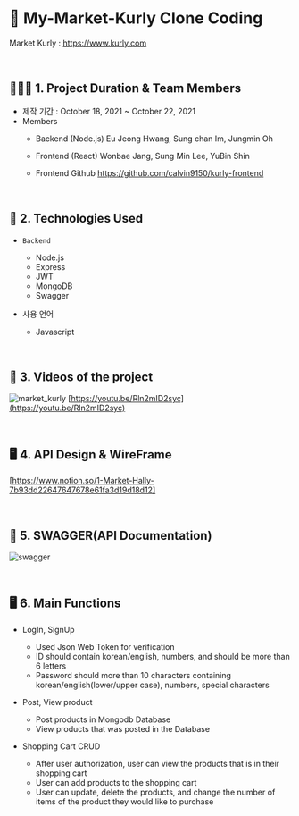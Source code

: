 
# 📝 My-Market-Kurly Clone Coding
Market Kurly : https://www.kurly.com

<br>

## 👨‍👧‍👦 1. Project Duration & Team Members

- 제작 기간 : October 18, 2021 ~ October 22, 2021
- Members
   - Backend (Node.js)
    Eu Jeong Hwang, Sung chan Im, Jungmin Oh
    
   - Frontend (React) 
    Wonbae Jang, Sung Min Lee, YuBin Shin
    
    - Frontend Github
    https://github.com/calvin9150/kurly-frontend
<br>
 
## 🔨 2. Technologies Used
- `Backend`
  - Node.js
  - Express
  - JWT
  - MongoDB
  - Swagger

- 사용 언어
  - Javascript
<br>

## 🔗 3. Videos of the project
![market_kurly](https://user-images.githubusercontent.com/90595291/138447202-80d76971-4a98-4bcd-8396-26793c40be5f.png)
[https://youtu.be/Rln2mID2syc](https://youtu.be/Rln2mID2syc)

<br>

## 🖥 4. API Design & WireFrame
[https://www.notion.so/1-Market-Hally-7b93dd22647647678e61fa3d19d18d12]

<br>

## 📝 5. SWAGGER(API Documentation)
![swagger](https://user-images.githubusercontent.com/59908525/138449937-43175527-0f87-40c3-ad6d-2f1ee4dd5715.PNG)

<br>

## 🖥 6. Main Functions
- LogIn, SignUp
  - Used Json Web Token for verification
  - ID should contain korean/english, numbers, and should be more than 6 letters
  - Password should more than 10 characters containing korean/english(lower/upper case), numbers, special characters

- Post, View product
  - Post products in Mongodb Database
  - View products that was posted in the Database

- Shopping Cart CRUD
  - After user authorization, user can view the products that is in their shopping cart
  - User can add products to the shopping cart
  - User can update, delete the products, and change the number of items of the product they would like to purchase
  
